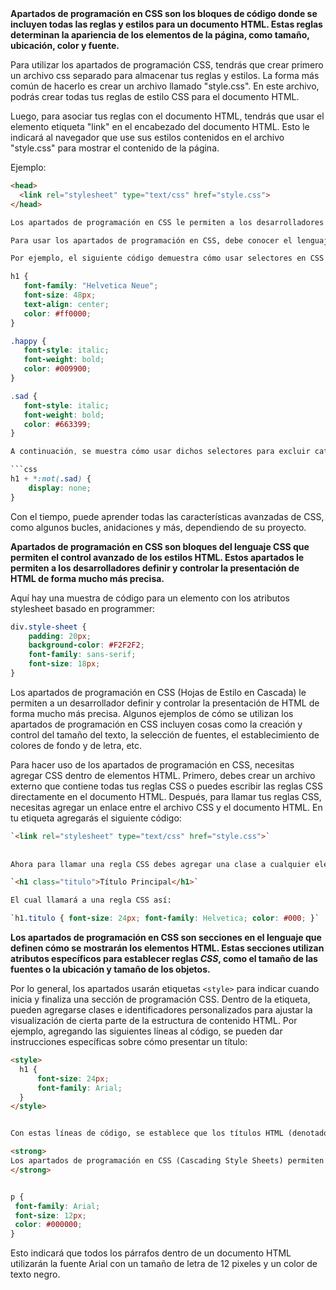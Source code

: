 
<strong> 
Apartados de programación en CSS son los bloques de código donde se incluyen todas las reglas y estilos para un documento HTML. Estas reglas determinan la apariencia de los elementos de la página, como tamaño, ubicación, color y fuente.
</strong>

Para utilizar los apartados de programación CSS, tendrás que crear primero un archivo css separado para almacenar tus reglas y estilos. La forma más común de hacerlo es crear un archivo llamado "style.css". En este archivo, podrás crear todas tus reglas de estilo CSS para el documento HTML.

Luego, para asociar tus reglas con el documento HTML, tendrás que usar el elemento etiqueta "link" en el encabezado del documento HTML. Esto le indicará al navegador que use sus estilos contenidos en el archivo "style.css" para mostrar el contenido de la página.

Ejemplo:

```html
<head>
  <link rel="stylesheet" type="text/css" href="style.css">
</head>

Los apartados de programación en CSS le permiten a los desarrolladores incorporar estilos dinámicos a su sitio web. Esto significa que los usuarios tienen la capacidad de personalizar el contenido según sus preferencias y a la vez optimizar el rendimiento del sitio para los visitantes.

Para usar los apartados de programación en CSS, debe conocer el lenguaje y los selectores relevantes a su necesidad. Puede aprender los aspectos básicos como sintaxis, cuadros de estilo, propiedades y valores, y estructura general del documento. Una vez que comprenda estos conceptos básicos, puede crear selectores específicos para mostrar u ocultar etiquetas HTML, así como aplicar diferentes conjuntos de estilos al mismo elemento HTML.

Por ejemplo, el siguiente código demuestra cómo usar selectores en CSS para mostrar emociones:
```
```css
h1 {
   font-family: "Helvetica Neue";
   font-size: 48px;
   text-align: center;
   color: #ff0000;
}

.happy {
   font-style: italic;
   font-weight: bold;
   color: #009900;
}

.sad {
   font-style: italic;
   font-weight: bold;
   color: #663399;
}

A continuación, se muestra cómo usar dichos selectores para excluir categorías de contenido. Por ejemplo, si desea excluir contenido relacionado con tristeza :

```css
h1 + *:not(.sad) {
    display: none;
}
```

Con el tiempo, puede aprender todas las características avanzadas de CSS, como algunos bucles, anidaciones y más, dependiendo de su proyecto.

<strong>Apartados de programación en CSS son bloques del lenguaje CSS que permiten el control avanzado de los estilos HTML. Estos apartados le permiten a los desarrolladores definir y controlar la presentación de HTML de forma mucho más precisa.</strong>

Aquí hay una muestra de código para un elemento con los atributos stylesheet basado en programmer:

```css
div.style-sheet {
    padding: 20px;
    background-color: #F2F2F2;
    font-family: sans-serif;
    font-size: 18px;
}
```
Los apartados de programación en CSS (Hojas de Estilo en Cascada) le permiten a un desarrollador definir y controlar la presentación de HTML de forma mucho más precisa. Algunos ejemplos de cómo se utilizan los apartados de programación en CSS incluyen cosas como la creación y control del tamaño del texto, la selección de fuentes, el establecimiento de colores de fondo y de letra, etc.

Para hacer uso de los apartados de programación en CSS, necesitas agregar CSS dentro de elementos HTML. Primero, debes crear un archivo externo que contiene todas tus reglas CSS o puedes escribir las reglas CSS directamente en el documento HTML. Después, para llamar tus reglas CSS, necesitas agregar un enlace entre el archivo CSS y el documento HTML. En tu etiqueta agregarás el siguiente código:  
```html
`<link rel="stylesheet" type="text/css" href="style.css">`  
  
  
Ahora para llamar una regla CSS debes agregar una clase a cualquier elemento HTML y luego definir la regla CSS para el nombre de esa clase. Ejemplo:

`<h1 class="titulo">Título Principal</h1>`

El cual llamará a una regla CSS así:
```
```css
`h1.titulo { font-size: 24px; font-family: Helvetica; color: #000; }`
```
<strong>Los **apartados de programación en CSS** son secciones en el lenguaje que definen cómo se mostrarán los elementos HTML. Estas secciones utilizan atributos específicos para establecer reglas _CSS_, como el tamaño de las fuentes o la ubicación y tamaño de los objetos.</strong>

Por lo general, los apartados usarán etiquetas `<style>` para indicar cuando inicia y finaliza una sección de programación CSS. Dentro de la etiqueta, pueden agregarse clases e identificadores personalizados para ajustar la visualización de cierta parte de la estructura de contenido HTML. Por ejemplo, agregando las siguientes líneas al código, se pueden dar instrucciones específicas sobre cómo presentar un título:

```html
<style> 
  h1 {  
      font-size: 24px;  
      font-family: Arial; 
  } 
</style> 


Con estas líneas de código, se establece que los títulos HTML (denotados por `h1`) tendrán un tamaño de fuente de 24 pixels y la familia de fuentes `Arial`.

<strong>
Los apartados de programación en CSS (Cascading Style Sheets) permiten definir y controlar la presentación de HTML de forma mucho más precisa. Esto involucra definir el color, el tamaño y la fuente que se usa para mostrar los elementos del documento. Un ejemplo de una regla sería esta:
</strong>
```
```css

p {
 font-family: Arial;
 font-size: 12px;
 color: #000000;
}
```

Esto indicará que todos los párrafos dentro de un documento HTML utilizarán la fuente Arial con un tamaño de letra de 12 pixeles y un color de texto negro.